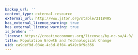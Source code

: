 ```yaml
---
backup_url: ''
content_type: external-resource
external_url: http://www.jstor.org/stable/2118405
has_external_licence_warning: true
has_external_license_warning: true
is_broken: ''
license: https://creativecommons.org/licenses/by-nc-sa/4.0/
title: Population Growth and Technological Change
uid: ca9def9d-034e-4c3d-8f04-a949c8f9e356
---
```

